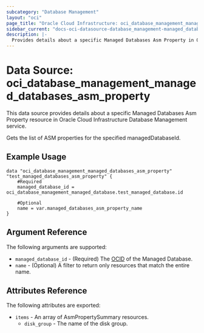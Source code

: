 ```yaml
---
subcategory: "Database Management"
layout: "oci"
page_title: "Oracle Cloud Infrastructure: oci_database_management_managed_databases_asm_property"
sidebar_current: "docs-oci-datasource-database_management-managed_databases_asm_property"
description: |-
  Provides details about a specific Managed Databases Asm Property in Oracle Cloud Infrastructure Database Management service
---
```


# Data Source: oci_database_management_managed_databases_asm_property
This data source provides details about a specific Managed Databases Asm Property resource in Oracle Cloud Infrastructure Database Management service.

Gets the list of ASM properties for the specified managedDatabaseId.

## Example Usage

```hcl
data "oci_database_management_managed_databases_asm_property" "test_managed_databases_asm_property" {
	#Required
	managed_database_id = oci_database_management_managed_database.test_managed_database.id

	#Optional
	name = var.managed_databases_asm_property_name
}
```

## Argument Reference

The following arguments are supported:

* `managed_database_id` - (Required) The [OCID](https://docs.cloud.oracle.com/iaas/Content/General/Concepts/identifiers.htm) of the Managed Database.
* `name` - (Optional) A filter to return only resources that match the entire name.


## Attributes Reference

The following attributes are exported:

* `items` - An array of AsmPropertySummary resources.
	* `disk_group` - The name of the disk group.

